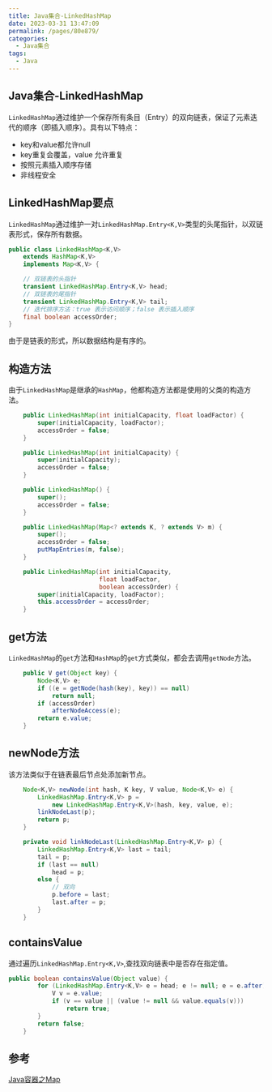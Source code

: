 ```yaml
---
title: Java集合-LinkedHashMap
date: 2023-03-31 13:47:09
permalink: /pages/80e879/
categories:
  - Java集合
tags:
  - Java
---
```

## Java集合-LinkedHashMap

`LinkedHashMap`通过维护一个保存所有条目（Entry）的双向链表，保证了元素迭代的顺序（即插入顺序）。具有以下特点：

- key和value都允许null
- key重复会覆盖，value 允许重复
- 按照元素插入顺序存储
- 非线程安全

## LinkedHashMap要点

`LinkedHashMap`通过维护一对`LinkedHashMap.Entry<K,V>`类型的头尾指针，以双链表形式，保存所有数据。

```java
public class LinkedHashMap<K,V>
    extends HashMap<K,V>
    implements Map<K,V> {

    // 双链表的头指针
    transient LinkedHashMap.Entry<K,V> head;
    // 双链表的尾指针
    transient LinkedHashMap.Entry<K,V> tail;
    // 迭代排序方法：true 表示访问顺序；false 表示插入顺序
    final boolean accessOrder;
}
```

由于是链表的形式，所以数据结构是有序的。

## 构造方法

由于`LinkedHashMap`是继承的`HashMap`，他都构造方法都是使用的父类的构造方法。

```java
    public LinkedHashMap(int initialCapacity, float loadFactor) {
        super(initialCapacity, loadFactor);
        accessOrder = false;
    }

	public LinkedHashMap(int initialCapacity) {
        super(initialCapacity);
        accessOrder = false;
    }

	public LinkedHashMap() {
        super();
        accessOrder = false;
    }

	public LinkedHashMap(Map<? extends K, ? extends V> m) {
        super();
        accessOrder = false;
        putMapEntries(m, false);
    }

    public LinkedHashMap(int initialCapacity,
                         float loadFactor,
                         boolean accessOrder) {
        super(initialCapacity, loadFactor);
        this.accessOrder = accessOrder;
    }
```

## get方法

`LinkedHashMap`的`get`方法和`HashMap`的`get`方式类似，都会去调用`getNode`方法。

```java
	public V get(Object key) {
        Node<K,V> e;
        if ((e = getNode(hash(key), key)) == null)
            return null;
        if (accessOrder)
            afterNodeAccess(e);
        return e.value;
    }
```

## newNode方法

该方法类似于在链表最后节点处添加新节点。

```java
    Node<K,V> newNode(int hash, K key, V value, Node<K,V> e) {
        LinkedHashMap.Entry<K,V> p =
            new LinkedHashMap.Entry<K,V>(hash, key, value, e);
        linkNodeLast(p);
        return p;
    }

    private void linkNodeLast(LinkedHashMap.Entry<K,V> p) {
        LinkedHashMap.Entry<K,V> last = tail;
        tail = p;
        if (last == null)
            head = p;
        else {
            // 双向
            p.before = last;
            last.after = p;
        }
    }
```

## containsValue

通过遍历`LinkedHashMap.Entry<K,V>`,查找双向链表中是否存在指定值。

```java
public boolean containsValue(Object value) {
        for (LinkedHashMap.Entry<K,V> e = head; e != null; e = e.after) {
            V v = e.value;
            if (v == value || (value != null && value.equals(v)))
                return true;
        }
        return false;
    }
```

## 参考

[Java容器之Map](https://dunwu.github.io/javacore/pages/385755/#map-%E6%9E%B6%E6%9E%84)
